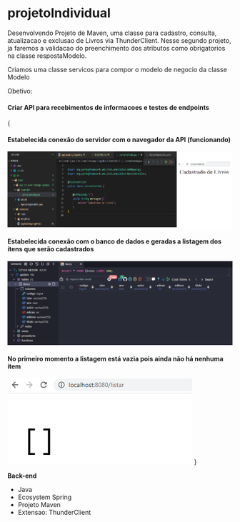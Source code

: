 # projetoIndividual
Desenvolvendo Projeto de Maven, uma classe para cadastro, consulta, atualizacao e exclusao de Livros via ThunderClient.
Nesse segundo projeto, ja faremos a validacao do preenchimento dos atributos como obrigatorios na classe respostaModelo.

Criamos uma classe servicos para compor o modelo de negocio da classe Modelo

Obetivo:
<h4>Criar API para recebimentos de informacoes e testes de endpoints</h4>
{
<h4>Estabelecida conexão do servidor com o navegador da API (funcionando)</h4>
<img src='apidois.png'>
<h4>Estabelecida conexão com o banco de dados e geradas a listagem dos itens que serão cadastrados</h4>
<img src='ConexaoBD.png'>
<h4>No primeiro momento a listagem está vazia pois ainda não há nenhuma item</h4>
<img src='ListagemInicial.png'>
}

<strong>Back-end</strong>
<ul>
    <li>Java</li>
    <li>Ecosystem Spring</li>
    <li>Projeto Maven</li>
    <li>Extensao: ThunderClient</li>
</ul> 